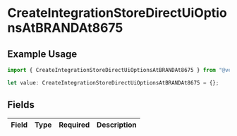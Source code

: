 # CreateIntegrationStoreDirectUiOptionsAtBRANDAt8675

## Example Usage

```typescript
import { CreateIntegrationStoreDirectUiOptionsAtBRANDAt8675 } from "@vercel/sdk/models/createintegrationstoredirectop.js";

let value: CreateIntegrationStoreDirectUiOptionsAtBRANDAt8675 = {};
```

## Fields

| Field       | Type        | Required    | Description |
| ----------- | ----------- | ----------- | ----------- |